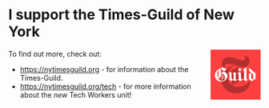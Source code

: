 
# I support the Times-Guild of New York

<img align="right" height="100" width="100" valign="middle" src="./img/guild-logo.png">

To find out more, check out:

 - https://nytimesguild.org - for information about the Times-Guild.
 - https://nytimesguild.org/tech - for more information about the _new_ Tech Workers unit!



